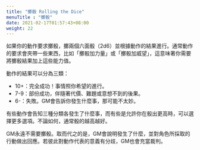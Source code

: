 ```yaml
---
title: "擲骰 Rolling the Dice"
menuTitle : "擲骰"
date: 2021-02-17T01:57:43+08:00
weight: 22
---
```


如果你的動作要求擲骰，擲兩個六面骰（2d6）並根據動作的結果進行。通常動作的要求會夾帶一些東西，比如「擲骰加力量」或「擲骰加威望」，這意味著你需要將擲骰結果加上這些能力值。

動作的結果可以分為三類：

- 10+：完全成功！事情照你希望的進行。
- 7-9：部份成功，伴隨著代價、難題或意想不到的後果。
- 6-：失敗。GM會告訴你發生什麼事，那可能不太妙。

有些動作會告知三種分類各發生了什麼事，而有些是允許你在骰出更高時，可以選擇更多選項。不論如何，通常骰的越高越好。

GM永遠不需要擲骰。取而代之的是，GM會說明發生了什麼，並對角色所採取的行動做出回應。若彼此對動作代表的意義有分歧，GM也會充當裁判。
